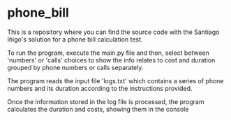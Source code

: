 # phone_bill

This is a repository where you can find the source code with the Santiago Iñigo's solution for a phone bill calculation test.

To run the program, execute the main.py file and then, select between 'numbers' or 'calls' choices to show the info relates to cost and duration grouped by phone numbers or calls separately.

The program reads the input file 'logs.txt' which contains a series of phone numbers and its duration according to the instructions provided.

Once the information stored in the log file is processed, the program calculates the duration and costs, showing them in the console
